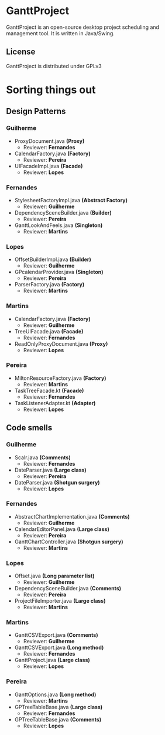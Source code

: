 GanttProject
============
GanttProject is an open-source desktop project scheduling and management tool. It is written in Java/Swing.



## License
GanttProject is distributed under GPLv3


# Sorting things out

## Design Patterns

### Guilherme
- ProxyDocument.java **(Proxy)**
	- Reviewer: **Fernandes**
- CalendarFactory.java **(Factory)**
	- Reviewer: **Pereira**
- UIFacadeImpl.java **(Facade)**
	- Reviewer: **Lopes**

### Fernandes
- StylesheetFactoryImpl.java **(Abstract Factory)**
	- Reviewer: **Guilherme**
- DependencySceneBuilder.java **(Builder)**
	- Reviewer: **Pereira**
- GanttLookAndFeels.java **(Singleton)**
	- Reviewer: **Martins**

### Lopes
- OffsetBuilderImpl.java **(Builder)**
	- Reviewer: **Guilherme**
- GPcalendarProvider.java **(Singleton)**
	- Reviewer: **Pereira**
- ParserFactory.java **(Factory)**
	- Reviewer: **Martins**

### Martins
- CalendarFactory.java **(Factory)**
	- Reviewer: **Guilherme**
- TreeUIFacade.java **(Facade)**
	- Reviewer: **Fernandes**
- ReadOnlyProxyDocument.java **(Proxy)**
	- Reviewer: **Lopes**

### Pereira
- MiltonResourceFactory.java **(Factory)**
	- Reviewer: **Martins**
- TaskTreeFacade.kt **(Facade)**
	- Reviewer: **Fernandes**
- TaskListenerAdapter.kt **(Adapter)**
	- Reviewer: **Lopes**


## Code smells

### Guilherme
- Scalr.java **(Comments)**
	- Reviewer: **Fernandes**
- DateParser.java **(Large class)**
	- Reviewer: **Pereira**
- DateParser.java **(Shotgun surgery)**
	- Reviewer: **Lopes**

### Fernandes
- AbstractChartImplementation.java **(Comments)**
	- Reviewer: **Guilherme**
- CalendarEditorPanel.java **(Large class)**
	- Reviewer: **Pereira**
- GanttChartController.java **(Shotgun surgery)**
	- Reviewer: **Martins**

### Lopes
- Offset.java **(Long parameter list)**
	- Reviewer: **Guilherme**
- DependencySceneBuilder.java **(Comments)**
	- Reviewer: **Pereira**
- ProjectFileImporter.java **(Large class)**
	- Reviewer: **Martins**

### Martins
- GanttCSVExport.java **(Comments)**
	- Reviewer: **Guilherme**
- GanttCSVExport.java **(Long method)**
	- Reviewer: **Fernandes**
- GanttProject.java **(Large class)**
	- Reviewer: **Lopes**

### Pereira
- GanttOptions.java **(Long method)**
	- Reviewer: **Martins**
- GPTreeTableBase.java **(Large class)**
	- Reviewer: **Fernandes**
- GPTreeTableBase.java **(Comments)**
	- Reviewer: **Lopes**
